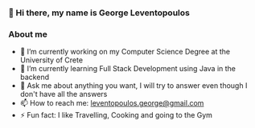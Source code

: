 ### 👋 Hi there, my name is George Leventopoulos


### About me
- 🔭 I’m currently working on my Computer Science Degree at the University of Crete
- 🌱 I’m currently learning Full Stack Development using Java in the backend 
- 💬 Ask me about anything you want, I will try to answer even though I don't have all the answers
- 📫 How to reach me: leventopoulos.george@gmail.com
- ⚡ Fun fact: I like Travelling, Cooking and going to the Gym
